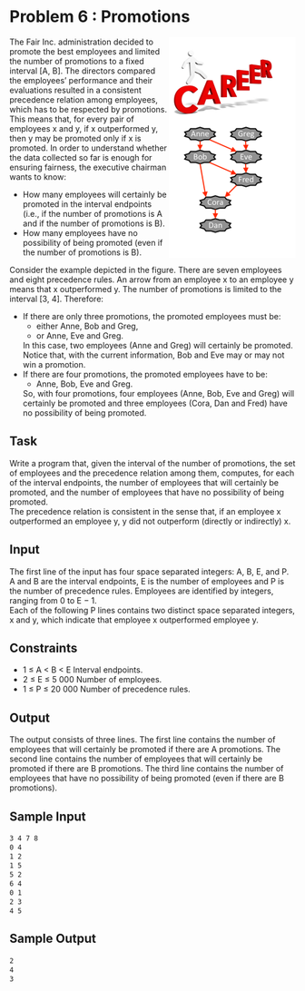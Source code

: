 # Problem 6 : Promotions  
<img align= "right" src="carrer_image.png"/>  

The Fair Inc. administration decided to promote the best employees and limited the number of promotions to a fixed interval [A, B]. The directors compared the employees’ performance and their evaluations resulted in a consistent precedence relation among employees, which has to be respected by promotions. This means that, for every pair of employees x and y, if x outperformed y, then y may be promoted only if x is promoted. In order to understand whether the data collected so far is enough for ensuring fairness, the executive chairman wants to know:  

- How many employees will certainly be promoted in the interval endpoints (i.e., if the number of promotions is A and if the number of promotions is B).  
- How many employees have no possibility of being promoted (even if the number of promotions is B).  

Consider the example depicted in the figure. There are seven employees and eight precedence rules. An arrow from an employee x to an employee y means that x outperformed y. The number of promotions is limited to the interval [3, 4]. Therefore:  

<ul>
    <li> If there are only three promotions, the promoted employees must be:
        <ul>
            <li>either Anne, Bob and Greg,</li>
            <li>or Anne, Eve and Greg.</li>
        </ul>
        In this case, two employees (Anne and Greg) will certainly be promoted. Notice that, with the current information, Bob and Eve may or may not win a promotion.
    </li>
    <li>If there are four promotions, the promoted employees have to be:
       <ul>
            <li> Anne, Bob, Eve and Greg.</li>       
       </ul>    
       So, with four promotions, four employees (Anne, Bob, Eve and Greg) will certainly be promoted and three employees (Cora, Dan and Fred) have no possibility of being promoted. 
    </li>
</ul>  



## Task  
Write a program that, given the interval of the number of promotions, the set of employees and the precedence relation among them, computes, for each of the interval endpoints, the number of employees that will certainly be promoted, and the number of employees that have no possibility of being promoted.   
The precedence relation is consistent in the sense that, if an employee x outperformed an employee y, y did not outperform (directly or indirectly) x.  

## Input  
The first line of the input has four space separated integers: A, B, E, and P. A and B are the interval endpoints, E is the number of employees and P is the number of precedence rules. Employees are identified by integers, ranging from 0 to E − 1.  
 Each of the following P lines contains two distinct space separated integers, x and y, which indicate that employee x outperformed employee y.   

## Constraints  
- 1 ≤ A < B < E Interval endpoints.  
- 2 ≤ E ≤ 5 000 Number of employees.  
- 1 ≤ P ≤ 20 000 Number of precedence rules.   

##  Output  
The output consists of three lines. The first line contains the number of employees that
will certainly be promoted if there are A promotions. The second line contains the number
of employees that will certainly be promoted if there are B promotions. The third line
contains the number of employees that have no possibility of being promoted (even if there
are B promotions).  

## Sample Input    

```
3 4 7 8
0 4
1 2
1 5
5 2
6 4
0 1
2 3
4 5
 ```

## Sample Output

``` 
2
4
3
```



